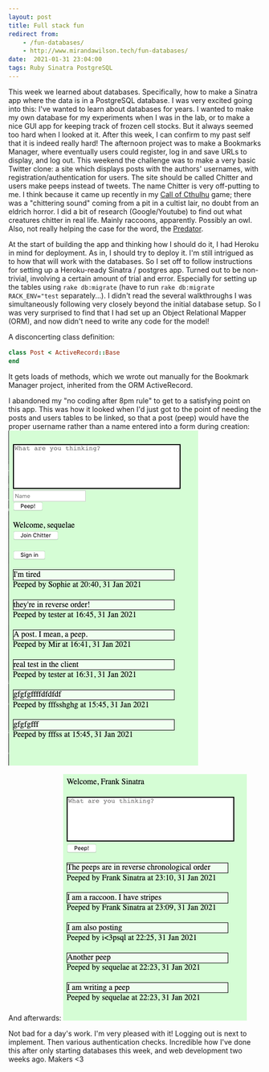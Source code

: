 ```yaml
---
layout: post
title: Full stack fun
redirect from:
    - /fun-databases/
    - http://www.mirandawilson.tech/fun-databases/
date:  2021-01-31 23:04:00
tags: Ruby Sinatra PostgreSQL
---
```

This week we learned about databases. Specifically, how to make a Sinatra app where the data is in a PostgreSQL database. I was very excited going into this: I've wanted to learn about databases for years. I wanted to make my own database for my experiments when I was in the lab, or to make a nice GUI app for keeping track of frozen cell stocks. But it always seemed too hard when I looked at it. After this week, I can confirm to my past self that it is indeed really hard! The afternoon project was to make a Bookmarks Manager, where eventually users could register, log in and save URLs to display, and log out. This weekend the challenge was to make a very basic Twitter clone: a site which displays posts with the authors' usernames, with registration/authentication for users. The site should be called Chitter and users make peeps instead of tweets. The name Chitter is very off-putting to me. I think because it came up recently in my [Call of Cthulhu](https://www.chaosium.com/call-of-cthulhu-rpg/) game; there was a "chittering sound" coming from a pit in a cultist lair, no doubt from an eldrich horror. I did a bit of research (Google/Youtube) to find out what creatures chitter in real life. Mainly raccoons, apparently. Possibly an owl. Also, not really helping the case for the word, the [Predator](https://en.wikipedia.org/wiki/Predator_(franchise)).

At the start of building the app and thinking how I should do it, I had Heroku in mind for deployment. As in, I should try to deploy it. I'm still intrigued as to how that will work with the databases. So I set off to follow instructions for setting up a Heroku-ready Sinatra / postgres app. Turned out to be non-trivial, involving a certain amount of trial and error. Especially for setting up the tables using `rake db:migrate` (have to run `rake db:migrate RACK_ENV="test` separately...). I didn't read the several walkthroughs I was simultaneously following very closely beyond the initial database setup. So I was very surprised to find that I had set up an Object Relational Mapper (ORM), and now didn't need to write any code for the model!

A disconcerting class definition:
 ```ruby
 class Post < ActiveRecord::Base
 end
 ```
 It gets loads of methods, which we wrote out manually for the Bookmark Manager project, inherited from the ORM ActiveRecord.

I abandoned my "no coding after 8pm rule" to get to a satisfying point on this app. This was how it looked when I'd just got to the point of needing the posts and users tables to be linked, so that a post (peep) would have the proper username rather than a name entered into a form during creation:
![changing over how posts are made](/blog/images/2021/2021-01/chitter_half_way_through.png)

And afterwards:
![changing over how posts are made](/blog/images/2021/2021-01/chitter_named_posts.png)

Not bad for a day's work. I'm very pleased with it! Logging out is next to implement. Then various authentication checks. Incredible how I've done this after only starting databases this week, and web development two weeks ago. Makers <3
